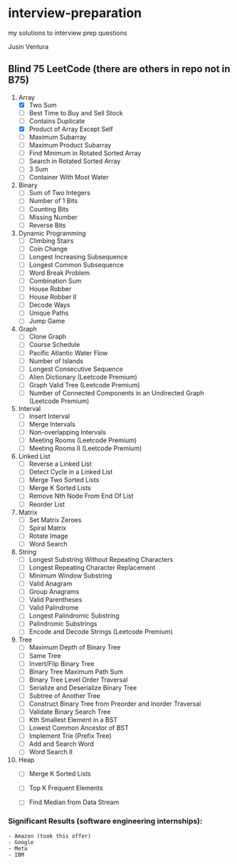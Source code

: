 # interview-preparation
my solutions to interview prep questions

Jusin Ventura


## Blind 75 LeetCode (there are others in repo not in B75)
1. Array
    - [x] Two Sum
    - [ ] Best Time to Buy and Sell Stock
    - [ ] Contains Duplicate
    - [x] Product of Array Except Self
    - [ ] Maximum Subarray
    - [ ] Maximum Product Subarray
    - [ ] Find Minimum in Rotated Sorted Array
    - [ ] Search in Rotated Sorted Array
    - [ ] 3 Sum
    - [ ] Container With Most Water

2. Binary
    - [ ] Sum of Two Integers
    - [ ] Number of 1 Bits
    - [ ] Counting Bits
    - [ ] Missing Number
    - [ ] Reverse Bits

3. Dynamic Programming
    - [ ] Climbing Stairs
    - [ ] Coin Change
    - [ ] Longest Increasing Subsequence
    - [ ] Longest Common Subsequence
    - [ ] Word Break Problem
    - [ ] Combination Sum
    - [ ] House Robber
    - [ ] House Robber II
    - [ ] Decode Ways
    - [ ] Unique Paths
    - [ ] Jump Game

4. Graph
    - [ ] Clone Graph
    - [ ] Course Schedule
    - [ ] Pacific Atlantic Water Flow
    - [ ] Number of Islands
    - [ ] Longest Consecutive Sequence
    - [ ] Alien Dictionary (Leetcode Premium)
    - [ ] Graph Valid Tree (Leetcode Premium)
    - [ ] Number of Connected Components in an Undirected Graph (Leetcode Premium)

5. Interval
    - [ ] Insert Interval
    - [ ] Merge Intervals
    - [ ] Non-overlapping Intervals
    - [ ] Meeting Rooms (Leetcode Premium)
    - [ ] Meeting Rooms II (Leetcode Premium)

6. Linked List
    - [ ] Reverse a Linked List
    - [ ] Detect Cycle in a Linked List
    - [ ] Merge Two Sorted Lists
    - [ ] Merge K Sorted Lists
    - [ ] Remove Nth Node From End Of List
    - [ ] Reorder List

7. Matrix
    - [ ] Set Matrix Zeroes
    - [ ] Spiral Matrix
    - [ ] Rotate Image
    - [ ] Word Search

8. String
    - [ ] Longest Substring Without Repeating Characters
    - [ ] Longest Repeating Character Replacement
    - [ ] Minimum Window Substring
    - [ ] Valid Anagram
    - [ ] Group Anagrams
    - [ ] Valid Parentheses
    - [ ] Valid Palindrome
    - [ ] Longest Palindromic Substring
    - [ ] Palindromic Substrings
    - [ ] Encode and Decode Strings (Leetcode Premium)

9. Tree
    - [ ] Maximum Depth of Binary Tree
    - [ ] Same Tree
    - [ ] Invert/Flip Binary Tree
    - [ ] Binary Tree Maximum Path Sum
    - [ ] Binary Tree Level Order Traversal
    - [ ] Serialize and Deserialize Binary Tree
    - [ ] Subtree of Another Tree
    - [ ] Construct Binary Tree from Preorder and Inorder Traversal
    - [ ] Validate Binary Search Tree
    - [ ] Kth Smallest Element in a BST
    - [ ] Lowest Common Ancestor of BST
    - [ ] Implement Trie (Prefix Tree)
    - [ ] Add and Search Word
    - [ ] Word Search II

10. Heap
    - [ ] Merge K Sorted Lists
    - [ ] Top K Frequent Elements
    - [ ] Find Median from Data Stream


### Significant Results (software engineering internships):
    - Amazon (took this offer)
    - Google
    - Meta
    - IBM